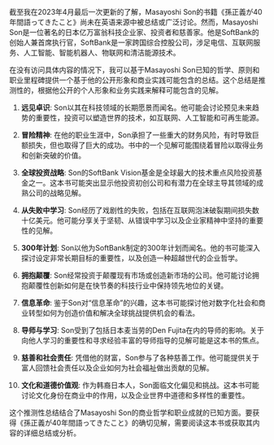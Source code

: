 截至我在2023年4月最后一次更新的了解，Masayoshi Son的书籍《孫正義が40年間語ってきたこと》尚未在英语来源中被总结或广泛讨论。然而，Masayoshi Son是一位著名的日本亿万富翁科技企业家、投资者和慈善家。他是SoftBank的创始人兼首席执行官，SoftBank是一家跨国综合控股公司，涉足电信、互联网服务、人工智能、智能机器人、物联网和清洁能源技术。

在没有访问具体内容的情况下，我可以基于Masayoshi Son已知的哲学、原则和职业里程碑提供一个基于他的公开形象和商业实践可能包含的总结。这个总结是推测性的，根据他公开的个人形象和业务实践来解释可能包含的见解。

1. **远见卓识**: Son以其在科技领域的长期愿景而闻名。他可能会讨论预见未来趋势的重要性，投资可以塑造世界的技术，如互联网、人工智能和可再生能源。

2. **冒险精神**: 在他的职业生涯中，Son承担了一些重大的财务风险，有时导致巨额损失，但也取得了巨大的成功。书中的一个见解可能围绕着冒险以取得业务和创新突破的价值。

3. **全球投资战略**: Son的SoftBank Vision基金是全球最大的技术重点风险投资基金之一。这本书可能突出显示他投资初创公司和有潜力在全球主导其领域的成熟公司的战略见解。

4. **从失败中学习**: Son经历了戏剧性的失败，包括在互联网泡沫破裂期间损失数十亿美元。他可能分享关于坚韧、从错误中学习以及企业家精神中坚持的重要性的见解。

5. **300年计划**: Son以他为SoftBank制定的300年计划而闻名。他的书可能深入探讨设定非常长期目标的重要性，以及创造一种超越世代的企业哲学。

6. **拥抱颠覆**: Son经常投资于颠覆现有市场或创造新市场的公司。他可能讨论拥抱颠覆性创新如何是在快节奏的科技行业中保持领先地位的关键。

7. **信息革命**: 鉴于Son对“信息革命”的兴趣，这本书可能探讨他对数字化社会和商业转型如何为创造价值和解决全球挑战提供机会的看法。

8. **导师与学习**: Son受到了包括日本麦当劳的Den Fujita在内的导师的影响。关于向他人学习的重要性和寻求经验丰富的导师指导的见解可能是这本书的焦点。

9. **慈善和社会责任**: 凭借他的财富，Son参与了各种慈善工作。他可能提供关于富人回馈社会责任以及企业如何为社会福祉做出贡献的见解。

10. **文化和道德价值观**: 作为韩裔日本人，Son面临文化偏见和挑战。这本书可能讨论文化身份在商业中的作用，以及企业世界中道德和多样性的重要性。

这个推测性总结结合了Masayoshi Son的商业哲学和职业成就的已知方面。要获得《孫正義が40年間語ってきたこと》的确切见解，需要阅读这本书或获取其内容的详细总结或分析。